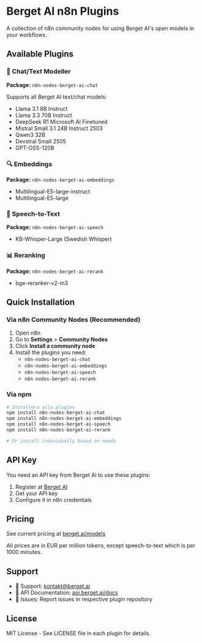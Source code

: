 # Berget AI n8n Plugins

A collection of n8n community nodes for using Berget AI's open models in your workflows.

## Available Plugins

### 🤖 Chat/Text Modeller
**Package:** `n8n-nodes-berget-ai-chat`

Supports all Berget AI text/chat models:
- Llama 3.1 8B Instruct
- Llama 3.3 70B Instruct  
- DeepSeek R1 Microsoft AI Finetuned
- Mistral Small 3.1 24B Instruct 2503
- Qwen3 32B
- Devstral Small 2505
- GPT-OSS-120B

### 🔍 Embeddings
**Package:** `n8n-nodes-berget-ai-embeddings`

- Multilingual-E5-large-instruct
- Multilingual-E5-large

### 🎤 Speech-to-Text
**Package:** `n8n-nodes-berget-ai-speech`

- KB-Whisper-Large (Swedish Whisper)

### 📊 Reranking
**Package:** `n8n-nodes-berget-ai-rerank`

- bge-reranker-v2-m3

## Quick Installation

### Via n8n Community Nodes (Recommended)

1. Open n8n
2. Go to **Settings** > **Community Nodes**
3. Click **Install a community node**
4. Install the plugins you need:
   - `n8n-nodes-berget-ai-chat`
   - `n8n-nodes-berget-ai-embeddings`
   - `n8n-nodes-berget-ai-speech`
   - `n8n-nodes-berget-ai-rerank`

### Via npm

```bash
# Installera alla plugins
npm install n8n-nodes-berget-ai-chat
npm install n8n-nodes-berget-ai-embeddings  
npm install n8n-nodes-berget-ai-speech
npm install n8n-nodes-berget-ai-rerank

# Or install individually based on needs
```

## API Key

You need an API key from Berget AI to use these plugins:

1. Register at [Berget AI](https://berget.ai)
2. Get your API key
3. Configure it in n8n credentials

## Pricing

See current pricing at [berget.ai/models](https://berget.ai/models)

All prices are in EUR per million tokens, except speech-to-text which is per 1000 minutes.

## Support

- 📧 Support: [kontakt@berget.ai](mailto:kontakt@berget.ai)
- 📖 API Documentation: [api.berget.ai/docs](https://api.berget.ai/docs)
- 🐛 Issues: Report issues in respective plugin repository

## License

MIT License - See LICENSE file in each plugin for details.
